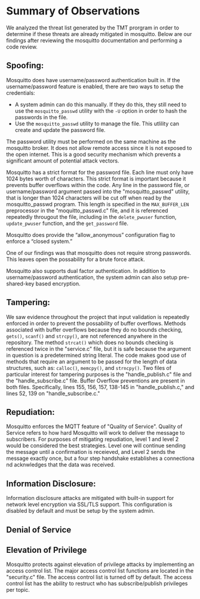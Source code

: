 # Summary of Observations

We analyzed the threat list generated by the TMT prorgram in order to determine if these threats are already mitigated in mosquitto.  Below are our findings after reviewing the mosquitto documentation and performing a code review.

## Spoofing: 
Mosquitto does have username/password authentication built in.  If the username/password feature is enabled, there are two ways to setup the credentials: 
* A system admin can do this manually.  If they do this, they still need to use the `mosquitto_passwd` utility with the `-U` option in order to hash the passwords in the file. 
* Use the `mosquitto_passwd` utility to manage the file. This utlility can create and update the password file.

The password utility must be performed on the same machine as the mosquitto broker.  It does not allow remote access since it is not exposed to the open internet.  This is a good security mechanism which prevents a significant amount of potential attack vectors.

Mosquitto has a strict format for the password file.  Each line must only have 1024 bytes worth of characters. This strict format is important because it prevents buffer overflows within the code.  Any line in the password file, or username/password argument passed into the "mosquitto_passwd" utility, that is longer than 1024 characters will be cut off when read by the mosquitto_passwd program.  This length is specified in the `MAX_BUFFER_LEN` preprocessor in the "moquitto_passwd.c" file, and it is referenced repeatedly througout the file, including in the `delete_pwuser` function, `update_pwuser` function, and the `get_password` file.   

Mosquitto does provide the “allow_anonymous”  configuration flag to enforce a “closed system.” 

One of our findings was that mosquitto does not require strong passwords.  This leaves open the possability for a brute force attack.  

Mosquitto also supports dual factor authentication.  In addition to username/password authentication, the system admin can also setup pre-shared-key based encryption.  

## Tampering:
We saw evidence throughout the project that input validation is repeatedly enforced in order to prevent the possability of buffer overflows.   Methods associated with buffer overflows because they do no bounds checking, `gets()`, `scanf()` and `strcpy()`, are not referenced anywhere in the repository.  The method `strcat()` which does no bounds checking is referenced twice in the "service.c" file, but it is safe because the argument in question is a predetermined string literal.  The code makes good use of methods that require an argument to be passed for the length of data structures,  such as: `calloc()`, `memcpy()`, and `strncpy()`. Two files of particular interest for tampering purposes is the "handle_publish.c" file and the "handle_subscribe.c" file.  Buffer Overflow preventions are present in both files.  Specifically, lines 155, 156, 157, 138-145 in "handle_publish.c," and lines 52, 139 on "handle_subscribe.c."  

## Repudiation:
Mosquitto enforces the MQTT feature of "Quality of Service".  Quality of Service refers to how hard Mosquitto will work to deliver the message to subscribers.  For purposes of mitigating repudiation, level 1 and level 2 would be considered the best strategies.  Level one will continue sending the message until a confirmation is receieved, and Level 2 sends the message exactly once, but a four step handshake establishes a connectiona nd acknwledges that the data was received. 

## Information Disclosure:
Information disclosure attacks are mitigated with built-in support for network level encryption via SSL/TLS support. This configuration is disabled by default and must be setup by the system admin. 

## Denial of Service

## Elevation of Privilege
Mosquitto protects against elevation of privilege attacks by implementing an access control list.  The major access control list functions are located in the "security.c" file.  The access control list is turned off by default.  The access control list has the ability to restruct who has subscribe/publish privileges per topic.

  
